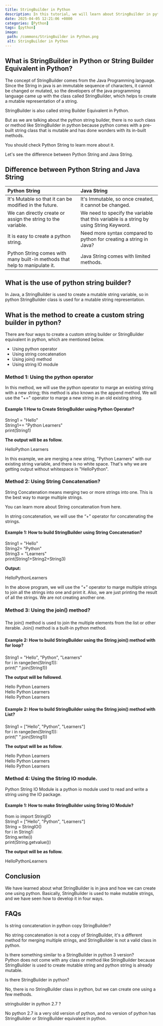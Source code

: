 ```yaml
---
title: StringBuilder in Python
description: In this tutorial, we will learn about StringBuilder in python and how to create one, but first of all, let's understand what StringBuilder is.
date: 2025-04-05 12:21:06 +0800
categories: [Python]
tags: [python]
image:
 path: /commons/StringBuilder in Python.png
 alt: StringBuilder in Python
---
```


## What is StringBuilder in Python or String Builder Equivalent in Python?

The concept of StringBuilder comes from the Java Programming language. Since the String in java is an immutable sequence of characters, it cannot be changed or mutated, so the developers of the java programming language came up with the class called StringBuilder, which helps to create a mutable representation of a string.

StringBuilder is also called string Builder Equivalent in Python.

But as we are talking about the python string builder, there is no such class or method like StringBuilder in python because python comes with a pre-built string class that is mutable and has done wonders with its in-built methods.

You should check Python String to learn more about it.

Let's see the difference between Python String and Java String.

## Difference between Python String and Java String

| Python String  | Java String |
| :---- | :---- |
| It's Mutable so that it can be modified in the future. | It's Immutable, so once created, it cannot be changed. |
| We can directly create or assign the string to the variable. | We need to specify the variable that this variable is a string by using String Keyword. |
| It is easy to create a python string. | Need more syntax compared to python for creating a string in Java? |
| Python String comes with many built-in methods that help to manipulate it. | Java String comes with limited methods. |

## What is the use of python string builder?

In Java, a StringBuilder is used to create a mutable string variable, so in python StringBuilder class is used for a mutable string representation.

## What is the method to create a custom string builder in python?

There are four ways to create a custom string builder or StringBuilder equivalent in python, which are mentioned below.

* Using python operator  
* Using string concatenation  
* Using join() method  
* Using string IO module

### Method 1: Using the python operator

In this method, we will use the python operator to marge an existing string with a new string; this method is also known as the append method. We will use the "+=" operator to marge a new string in an old existing string.

#### Example 1 How to Create StringBuilder using Python Operator?

String1 \= "Hello"  
String1+= "Python Learners"  
print(String1)

**The output will be as follow.**

HelloPython Learners

In this example, we are merging a new string, "Python Learners" with our existing string variable, and there is no white space. That's why we are getting output without whitespace in "HelloPython".

### Method 2: Using String Concatenation?

String Concatenation means merging two or more strings into one. This is the best way to marge multiple strings. 

You can learn more about String concatenation from here.

In string concatenation, we will use the “+” operator for concatenating the strings.

#### Example 1: How to build StringBuilder using String Concatenation?

String1 \= "Hello"  
String2= "Python"  
String3 \= "Learners"  
print(String1+String2+String3)

**Output:**

HelloPythonLearners

In the above program, we will use the “+” operator to marge multiple strings to join all the strings into one and print it. Also, we are just printing the result of all the strings. We are not creating another one.

### Method 3: Using the join() method?

### 

The join() method is used to join the multiple elements from the list or other iterable. Join() method is a built-in python method.

### 

#### Example 2: How to build StringBuilder using the String join() method with for loop?

### 

String1 \= "Hello", "Python", "Learners"  
for i in range(len(String1)):  
    print(" ".join(String1))

**The output will be followed**.

Hello Python Learners  
Hello Python Learners  
Hello Python Learners

### 

#### Example 2: How to build StringBuilder using the String join() method with List?

### 

String1 \= \["Hello", "Python", "Learners"\]  
for i in range(len(String1)):  
    print(" ".join(String1))

**The output will be as follow**.

Hello Python Learners  
Hello Python Learners  
Hello Python Learners

### Method 4: Using the String IO module.

Python String IO Module is a python io module used to read and write a string using the IO package.

#### Example 1: How to make StringBuilder using String IO Module?

from io import StringIO  
String1 \= \["Hello", "Python", "Learners"\]  
String \= StringIO()  
for i in String1:  
   String.write(i)  
print(String.getvalue())

**The output will be as follow.**

HelloPythonLearners

## Conclusion

We have learned about what StringBuilder is in java and how we can create one using python. Basically, StringBuilder is used to make mutable strings, and we have seen how to develop it in four ways.

## FAQs

Is string concatenation in python copy StringBuilder?

No string concatenation is not a copy of StringBuilder, it's a different method for merging multiple strings, and StringBuilder is not a valid class in python.

Is there something similar to a StringBuilder in python 3 version?  
Python does not come with any class or method like StringBuilder because StringBuilder is used to create mutable string and python string is already mutable.

Is there StringBuilder in python?

No, there is no StringBuilder class in python, but we can create one using a few methods.

stringbuilder in python 2.7 ?

No python 2.7 is a very old version of python, and no version of python has StringBuilder or StringBuilder equivalent in python.